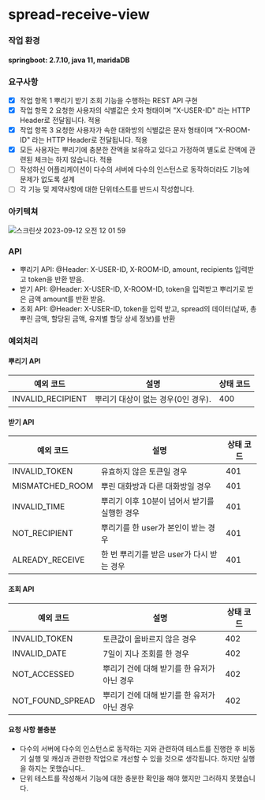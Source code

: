 # spread-receive-view

### 작업 환경
#### springboot: 2.7.10, java 11, maridaDB

### 요구사항
- [x] 작업 항목 1 뿌리기 받기 조회 기능을 수행하는 REST API 구현
- [x] 작업 항목 2 요청한 사용자의 식별값은 숫자 형태이며 "X-USER-ID" 라는 HTTP Header로 전달됩니다. 적용
- [x] 작업 항목 3 요청한 사용자가 속한 대화방의 식별값은 문자 형태이며 "X-ROOM-ID" 라는 HTTP Header로 전달됩니다. 적용
- [x] 모든 사용자는 뿌리기에 충분한 잔액을 보유하고 있다고 가정하여 별도로 잔액에 관련된 체크는 하지 않습니다. 적용
- [ ] 작성하신 어플리케이션이 다수의 서버에 다수의 인스턴스로 동작하더라도 기능에 문제가 없도록 설계
- [ ] 각 기능 및 제약사항에 대한 단위테스트를 반드시 작성합니다.

### 아키텍쳐
![스크린샷 2023-09-12 오전 12 01 59](https://github.com/SLIPPECAT/spread-receive-view/assets/119715555/c06dcb88-c46c-4ed1-a664-3fdd30d496ce)



### API
- 뿌리기 API: @Header: X-USER-ID, X-ROOM-ID, amount, recipients 입력받고 token을 반환 받음.
- 받기 API: @Header: X-USER-ID, X-ROOM-ID, token을 입력받고 뿌리기로 받은 금액 amount를 반환 받음.
- 조회 API: @Header: X-USER-ID, token을 입력 받고, spread의 데이터(날짜, 총 뿌린 금액, 할당된 금액, 유저별 할당 상세 정보)를 반환

### 예외처리
#### 뿌리기 API

| 예외 코드 | 설명 | 상태 코드 |
|---|---|---|
| INVALID_RECIPIENT | 뿌리기 대상이 없는 경우(0인 경우). | 400 |

#### 받기 API
| 예외 코드 | 설명 | 상태 코드 |
|---|---|---|
| INVALID_TOKEN | 유효하지 않은 토큰일 경우 | 401 |
| MISMATCHED_ROOM | 뿌린 대화방과 다른 대화방일 경우 | 401 |
| INVALID_TIME | 뿌리기 이후 10분이 넘어서 받기를 실행한 경우 | 401 |
| NOT_RECIPIENT | 뿌리기를 한 user가 본인이 받는 경우 | 401 |
| ALREADY_RECEIVE | 한 번 뿌리기를 받은 user가 다시 받는 경우 | 401 |

#### 조회 API
| 예외 코드 | 설명 | 상태 코드 |
|---|---|---|
| INVALID_TOKEN | 토큰값이 올바르지 않은 경우 | 402 |
| INVALID_DATE | 7일이 지나 조회를 한 경우 | 402 |
| NOT_ACCESSED | 뿌리기 건에 대해 받기를 한 유저가 아닌 경우 | 402 |
| NOT_FOUND_SPREAD | 뿌리기 건에 대해 받기를 한 유저가 아닌 경우 | 402 |

#### 요청 사항 불충분
- 다수의 서버에 다수의 인스턴스로 동작하는 지와 관련하여 테스트를 진행한 후 비동기 실행 및 캐싱과 관련한 작업으로 개선할 수 있을 것으로 생각됩니다.
하지만 실행을 하지는 못했습니다..
- 단위 테스트를 작성해서 기능에 대한 충분한 확인을 해야 했지만 그러하지 못했습니다.
